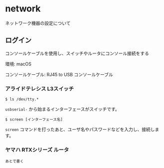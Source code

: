 # network

ネットワーク機器の設定について

## ログイン

コンソールケーブルを使用し、スイッチやルータにコンソール接続をする

環境: macOS

コンソールケーブル: RJ45 to USB コンソールケーブル

### アライドテレシス L3スイッチ

```
$ ls /dev/tty.*
```

`usbserial-` から始まるインターフェースがスイッチです。


```
$ screen [インターフェース名]
```

`screen` コマンドを打ったあと、ユーザ名やパスワードなどを入力し、接続します。

### ヤマハ RTXシリーズ ルータ

```
あとで書く
```
